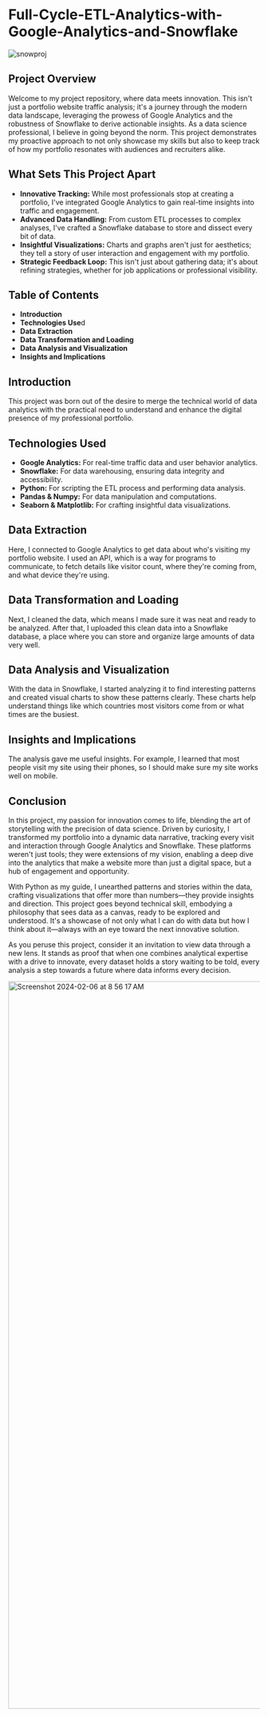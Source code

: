 # Full-Cycle-ETL-Analytics-with-Google-Analytics-and-Snowflake

![snowproj](https://github.com/Abhi0323/Full-Cycle-ETL-Analytics-with-Google-Analytics-and-Snowflake/assets/112967999/71137acd-578f-45c9-8229-1e2de3b04ad2)

## Project Overview

Welcome to my project repository, where data meets innovation. This isn't just a portfolio website traffic analysis; it's a journey through the modern data landscape, leveraging the prowess of Google Analytics and the robustness of Snowflake to derive actionable insights. As a data science professional, I believe in going beyond the norm. This project demonstrates my proactive approach to not only showcase my skills but also to keep track of how my portfolio resonates with audiences and recruiters alike.

## What Sets This Project Apart

* **Innovative Tracking:** While most professionals stop at creating a portfolio, I've integrated Google Analytics to gain real-time insights into traffic and engagement.
* **Advanced Data Handling:** From custom ETL processes to complex analyses, I've crafted a Snowflake database to store and dissect every bit of data.
* **Insightful Visualizations:** Charts and graphs aren't just for aesthetics; they tell a story of user interaction and engagement with my portfolio.
* **Strategic Feedback Loop:** This isn't just about gathering data; it's about refining strategies, whether for job applications or professional visibility.

## Table of Contents

* **Introduction**
* **Technologies Use**d
* **Data Extraction**
* **Data Transformation and Loading**
* **Data Analysis and Visualization**
* **Insights and Implications**

## Introduction

This project was born out of the desire to merge the technical world of data analytics with the practical need to understand and enhance the digital presence of my professional portfolio.

## Technologies Used

* **Google Analytics:** For real-time traffic data and user behavior analytics.
* **Snowflake:** For data warehousing, ensuring data integrity and accessibility.
* **Python:** For scripting the ETL process and performing data analysis.
* **Pandas & Numpy:** For data manipulation and computations.
* **Seaborn & Matplotlib:** For crafting insightful data visualizations.

## Data Extraction

Here, I connected to Google Analytics to get data about who's visiting my portfolio website. I used an API, which is a way for programs to communicate, to fetch details like visitor count, where they're coming from, and what device they're using.

## Data Transformation and Loading

Next, I cleaned the data, which means I made sure it was neat and ready to be analyzed. After that, I uploaded this clean data into a Snowflake database, a place where you can store and organize large amounts of data very well.

## Data Analysis and Visualization

With the data in Snowflake, I started analyzing it to find interesting patterns and created visual charts to show these patterns clearly. These charts help understand things like which countries most visitors come from or what times are the busiest.

## Insights and Implications

The analysis gave me useful insights. For example, I learned that most people visit my site using their phones, so I should make sure my site works well on mobile.

## Conclusion

In this project, my passion for innovation comes to life, blending the art of storytelling with the precision of data science. Driven by curiosity, I transformed my portfolio into a dynamic data narrative, tracking every visit and interaction through Google Analytics and Snowflake. These platforms weren't just tools; they were extensions of my vision, enabling a deep dive into the analytics that make a website more than just a digital space, but a hub of engagement and opportunity.

With Python as my guide, I unearthed patterns and stories within the data, crafting visualizations that offer more than numbers—they provide insights and direction. This project goes beyond technical skill, embodying a philosophy that sees data as a canvas, ready to be explored and understood. It's a showcase of not only what I can do with data but how I think about it—always with an eye toward the next innovative solution.

As you peruse this project, consider it an invitation to view data through a new lens. It stands as proof that when one combines analytical expertise with a drive to innovate, every dataset holds a story waiting to be told, every analysis a step towards a future where data informs every decision.

<img width="1456" alt="Screenshot 2024-02-06 at 8 56 17 AM" src="https://github.com/Abhi0323/Full-Cycle-ETL-Analytics-with-Google-Analytics-and-Snowflake/assets/112967999/61f02398-dc33-4672-a200-60ef60fc77d7">

